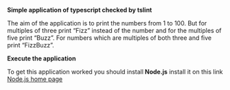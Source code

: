 <b>Simple application of typescript checked by tslint</b>

The aim of the application is to print the numbers from 1 to 100. 
But for multiples of three print “Fizz” instead of the number and 
for the multiples of five print “Buzz”. For numbers which are 
multiples of both three and five print “FizzBuzz”.

<b>Execute the application</b>

To get this application worked you should install<b> Node.js</b>
install it on this link
<a href="https://nodejs.org/en/">Node.js home page</a>

